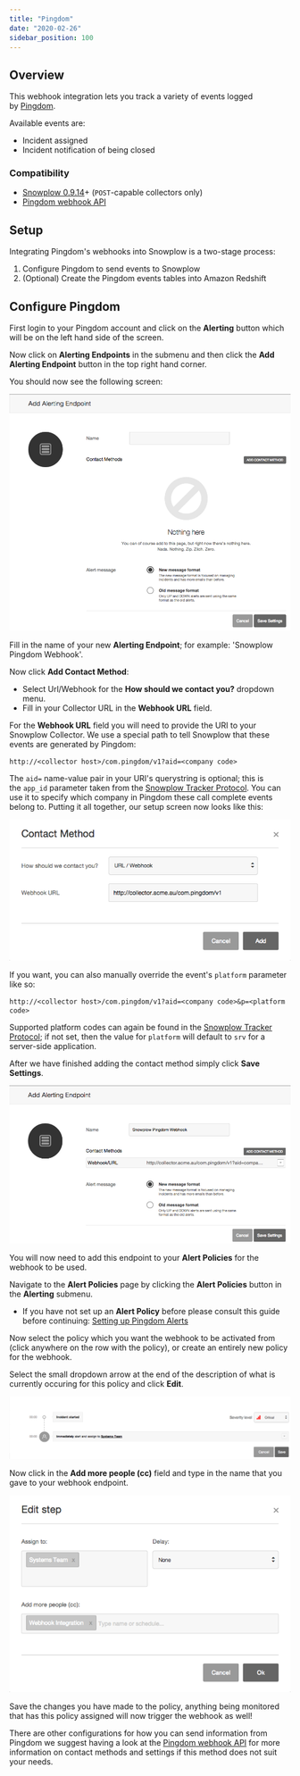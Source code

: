 ```yaml
---
title: "Pingdom"
date: "2020-02-26"
sidebar_position: 100
---
```


## Overview

This webhook integration lets you track a variety of events logged by [Pingdom](https://www.pingdom.com/).

Available events are:

- Incident assigned
- Incident notification of being closed

### Compatibility

- [Snowplow 0.9.14](https://github.com/snowplow/snowplow/releases/tag/0.9.14)\+ (`POST`\-capable collectors only)
- [Pingdom webhook API](https://support.pingdom.com/Knowledgebase/Article/View/94/0/users-and-alerting-end-points)

## Setup

Integrating Pingdom's webhooks into Snowplow is a two-stage process:

1. Configure Pingdom to send events to Snowplow
2. (Optional) Create the Pingdom events tables into Amazon Redshift

## Configure Pingdom

First login to your Pingdom account and click on the **Alerting** button which will be on the left hand side of the screen.

Now click on **Alerting Endpoints** in the submenu and then click the **Add Alerting Endpoint** button in the top right hand corner.

You should now see the following screen:

![](images/pingdom-1.png)

Fill in the name of your new **Alerting Endpoint**; for example: 'Snowplow Pingdom Webhook'.

Now click **Add Contact Method**:

- Select Url/Webhook for the **How should we contact you?** dropdown menu.
- Fill in your Collector URL in the **Webhook URL** field.

For the **Webhook URL** field you will need to provide the URI to your Snowplow Collector. We use a special path to tell Snowplow that these events are generated by Pingdom:

```markup
http://<collector host>/com.pingdom/v1?aid=<company code>
```

The `aid=` name-value pair in your URI's querystring is optional; this is the `app_id` parameter taken from the [Snowplow Tracker Protocol](/docs/events/index.md). You can use it to specify which company in Pingdom these call complete events belong to. Putting it all together, our setup screen now looks like this:

![](images/pingdom-2.png)

If you want, you can also manually override the event's `platform` parameter like so:

```markup
http://<collector host>/com.pingdom/v1?aid=<company code>&p=<platform code>
```

Supported platform codes can again be found in the [Snowplow Tracker Protocol](/docs/events/index.md); if not set, then the value for `platform` will default to `srv` for a server-side application.

After we have finished adding the contact method simply click **Save Settings**.

![](images/pingdom-3.png)

You will now need to add this endpoint to your **Alert Policies** for the webhook to be used.

Navigate to the **Alert Policies** page by clicking the **Alert Policies** button in the **Alerting** submenu.

- If you have not set up an **Alert Policy** before please consult this guide before continuing: [Setting up Pingdom Alerts](https://support.pingdom.com/Knowledgebase/Article/View/95/28/setting-up-alerts)

Now select the policy which you want the webhook to be activated from (click anywhere on the row with the policy), or create an entirely new policy for the webhook.

Select the small dropdown arrow at the end of the description of what is currently occuring for this policy and click **Edit**.

![](images/pingdom-4.png)

Now click in the **Add more people (cc)** field and type in the name that you gave to your webhook endpoint.

![](images/pingdom-5.png)

Save the changes you have made to the policy, anything being monitored that has this policy assigned will now trigger the webhook as well!

There are other configurations for how you can send information from Pingdom we suggest having a look at the [Pingdom webhook API](https://support.pingdom.com/Knowledgebase/Article/View/94/0/users-and-alerting-end-points) for more information on contact methods and settings if this method does not suit your needs.
